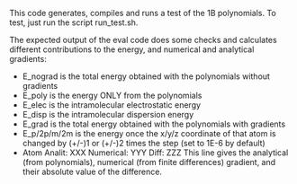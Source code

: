 This code generates, compiles and runs a test of the 1B polynomials.
To test, just run the script run_test.sh.

The expected output of the eval code does some checks and calculates different
contributions to the energy, and numerical and analytical gradients:
 - E_nograd is the total energy obtained with the polynomials without 
   gradients
 - E_poly is the energy ONLY from the polynomials 
 - E_elec is the intramolecular electrostatic energy
 - E_disp is the intramolecular dispersion energy
 - E_grad is the total energy obtained with the polynomials with gradients
 - E_p/2p/m/2m is the energy once the x/y/z coordinate of that atom is changed
   by (+/-)1 or (+/-)2 times the step (set to 1E-6 by default)
 - Atom   Analit: XXX Numerical: YYY Diff: ZZZ 
   This line gives the analytical (from polynomials), numerical (from finite
   differences) gradient, and their absolute value of the difference.
